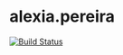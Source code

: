# alexia.pereira
[![Build Status](https://travis-ci.org/cwi-crescer-2017-1/alexia.pereira.svg?branch=master)](https://travis-ci.org/cwi-crescer-2017-1/alexia.pereira)
